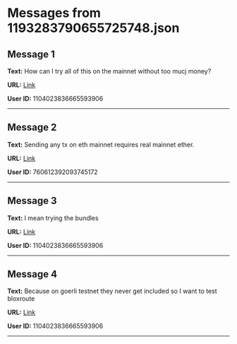 # Messages from 1193283790655725748.json

## Message 1

**Text:** How can I try all of this on the mainnet without too mucj money?

**URL:** [Link](https://discord.com/channels/638409433860407300/638411171233398824/1193283790655725748)

**User ID:** 1104023836665593906

---

## Message 2

**Text:** Sending any tx on eth mainnet requires real mainnet ether.

**URL:** [Link](https://discord.com/channels/638409433860407300/638411171233398824/1193284144998928484)

**User ID:** 760612392093745172

---

## Message 3

**Text:** I mean trying the bundles

**URL:** [Link](https://discord.com/channels/638409433860407300/638411171233398824/1193285370582929551)

**User ID:** 1104023836665593906

---

## Message 4

**Text:** Because on goerli testnet they never get included so I want to test bloxroute

**URL:** [Link](https://discord.com/channels/638409433860407300/638411171233398824/1193285460794036254)

**User ID:** 1104023836665593906

---

